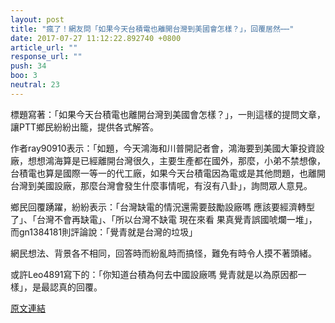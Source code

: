 ```yaml
---
layout: post
title: "瘋了！網友問「如果今天台積電也離開台灣到美國會怎樣？」，回覆居然⋯⋯"
date: 2017-07-27 11:12:22.892740 +0800
article_url: ""
response_url: ""
push: 34
boo: 3
neutral: 23
---
```


標題寫著：「如果今天台積電也離開台灣到美國會怎樣？」，一則這樣的提問文章，讓PTT鄉民紛紛出籠，提供各式解答。

作者ray90910表示：「如題，今天鴻海和川普開記者會，鴻海要到美國大筆投資設廠，想想鴻海算是已經離開台灣很久，主要生產都在國外，那麼，小弟不禁想像，台積電也算是國際一等一的代工廠，如果今天台積電因為電或是其他問題，也離開台灣到美國設廠，那麼台灣會發生什麼事情呢，有沒有八卦」，詢問眾人意見。

鄉民回覆踴躍，紛紛表示：「台灣缺電的情況還需要鼓勵設廠嗎 應該要經濟轉型了」、「台灣不會再缺電」、「所以台灣不缺電  現在來看  果真覺青誤國唬爛一堆」，而gn1384181則評論說：「覺青就是台灣的垃圾」

網民想法、背景各不相同，回答時而紛亂時而搞怪，難免有時令人摸不著頭緒。

或許Leo4891寫下的：「你知道台積為何去中國設廠嗎   覺青就是以為原因都一樣」，是最認真的回覆。

<a href = "https://www.ptt.cc/bbs/Gossiping/M.1501112176.A.94F.html">原文連結</a>

